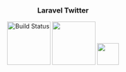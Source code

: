 <h3 align="center">Laravel Twitter</h3>

<p align="center">
<a href="https://travis-ci.org/laravel/framework"><img src="https://res.cloudinary.com/dtfbvvkyp/image/upload/v1566331377/laravel-logolockup-cmyk-red.svg" alt="Build Status" width="100"></a>
<a href="https://packagist.org/packages/laravel/framework"><img src="https://wiki.vanessalionel.fr/wp-content/uploads/2016/10/MySQL-logo.svg " width="100"></a>
    <a href="https://packagist.org/packages/laravel/framework"><img src="https://upload.wikimedia.org/wikipedia/fr/thumb/c/c8/Twitter_Bird.svg/944px-Twitter_Bird.svg.png" width="50"></a>

</p>
